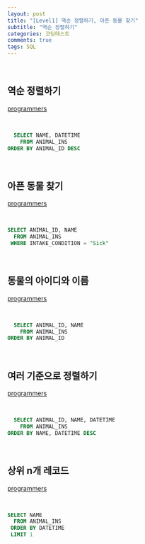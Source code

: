 ```yaml
---
layout: post
title: "[Level1] 역순 정렬하기, 아픈 동물 찾기"
subtitle: "역순 정렬하기"
categories: 코딩테스트
comments: true
tags: SQL
---
```


<br>

## 역순 정렬하기

[programmers](https://programmers.co.kr/learn/courses/30/lessons/59035) <br>

<br>

```sql
  SELECT NAME, DATETIME
    FROM ANIMAL_INS
ORDER BY ANIMAL_ID DESC
```

<br>

## 아픈 동물 찾기

[programmers](https://programmers.co.kr/learn/courses/30/lessons/59036) <br>

<br>

```sql
SELECT ANIMAL_ID, NAME
  FROM ANIMAL_INS
 WHERE INTAKE_CONDITION = "Sick"
```

<br>

## 동물의 아이디와 이름

[programmers](https://programmers.co.kr/learn/courses/30/lessons/59403) <br>

<br>

```sql
  SELECT ANIMAL_ID, NAME
    FROM ANIMAL_INS
ORDER BY ANIMAL_ID
```

<br>

## 여러 기준으로 정렬하기

[programmers](https://programmers.co.kr/learn/courses/30/lessons/59404) <br>

<br>

```sql
  SELECT ANIMAL_ID, NAME, DATETIME
    FROM ANIMAL_INS
ORDER BY NAME, DATETIME DESC
```

<br>

## 상위 n개 레코드

[programmers](https://programmers.co.kr/learn/courses/30/lessons/59405) <br>

<br>

```sql
SELECT NAME
  FROM ANIMAL_INS
 ORDER BY DATETIME
 LIMIT 1
```